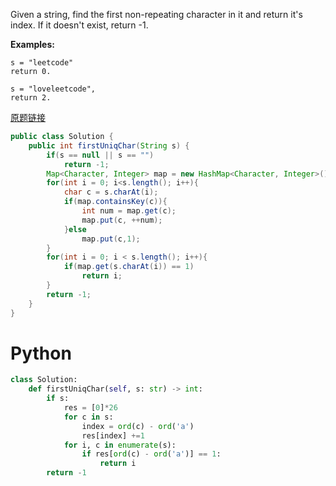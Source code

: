 Given a string, find the first non-repeating character in it and return it's index. If it doesn't exist, return -1.

**Examples:**


```
s = "leetcode"
return 0.

s = "loveleetcode",
return 2.
```

[原题链接](https://leetcode.com/problems/first-unique-character-in-a-string/#/description)


```java
public class Solution {
    public int firstUniqChar(String s) {
        if(s == null || s == "")
            return -1;
        Map<Character, Integer> map = new HashMap<Character, Integer>();
        for(int i = 0; i<s.length(); i++){
            char c = s.charAt(i);
            if(map.containsKey(c)){
                int num = map.get(c);
                map.put(c, ++num);
            }else
                map.put(c,1);
        }
        for(int i = 0; i < s.length(); i++){
            if(map.get(s.charAt(i)) == 1)
                return i;
        }
        return -1;
    }
}
```

# Python
```python
class Solution:
    def firstUniqChar(self, s: str) -> int:
        if s:
            res = [0]*26
            for c in s:
                index = ord(c) - ord('a')
                res[index] +=1
            for i, c in enumerate(s):
                if res[ord(c) - ord('a')] == 1:
                    return i
        return -1
```

